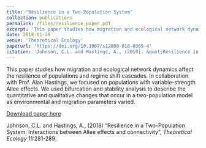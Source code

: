 ```yaml
---
title: "Resilience in a Two-Population System"
collection: publications
permalink: /files/resilience_paper.pdf
excerpt: 'This paper studies how migration and ecological network dynamics affect the resilience of populations and regime shift cascades. We focused on populations with variable-strength Allee effects, and used bifurcation and stability analysis to describe the quantitative and qualitative changes that occur in a two-population model as environmental and migration parameters varied.'
date: 2018-01-29
venue: 'Theoretical Ecology'
paperurl: 'https://doi.org/10.1007/s12080-018-0365-4'
citation: 'Johnson, C.L. and Hastings, A., (2018). &quot;Resilience in a Two-Population System: Interactions between Allee effects and connectivity.&quot; <i>Theoretical Ecology</i> 11:281-289.'
---
```

This paper studies how migration and ecological network dynamics affect the resilience of populations and regime shift cascades. 
In collaboration with Prof. Alan Hastings, we focused on populations with variable-strength Allee effects. 
We used bifurcation and stability analysis to describe the quantitative and qualitative changes that occur in a two-population model as environmental and migration parameters varied.

[Download paper here](http://academicpages.github.io/files/resilience_paper.pdf)

Johnson, C.L. and Hastings, A., (2018) “Resilience in a Two-Population System: Interactions between Allee effects and connectivity”, <i>Theoretical Ecology</i> 11:281-289. 

